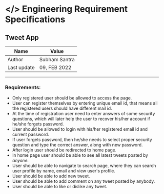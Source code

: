 # </> Engineering Requirement Specifications
## Tweet App
| Name | Value |
|--|--|
|Author| Subham Santra |
|Last update| 09, FEB 2022 |
---
### Requirements:
 - Only registered user should be allowed to access the page.
 - User can register themselves by entering unique email id, that means all the registered users should have different mail id.
 - At the time of registration user need to enter answers of some security questions, which will later help the user to recover his/her account if he/she forgets password.
 - User should be allowed to login with his/her registered email id and current password.
 - If user forgets password, then he/she needs to select proper security question and type the correct answer, along with new password.
 - After login user should be redirected to home page.
 - In home page user should be able to see all latest tweets posted by *anyone*.
 - User should be able to navigate to search page, where they can search user profile by name, email and view user's profile.
 - User should be able to add new tweet.
 - User should be able to add comment on any tweet posted by anybody.
 - User should be able to like or dislike any tweet.
 
